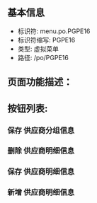 
## 基本信息

- 标识符: menu.po.PGPE16
- 标识符缩写: PGPE16
- 类型: 虚拟菜单
- 路径: /po/PGPE16

## 页面功能描述：





## 按钮列表:


### 保存 供应商分组信息



### 删除 供应商明细信息



### 保存 供应商明细信息



### 新增 供应商明细信息


